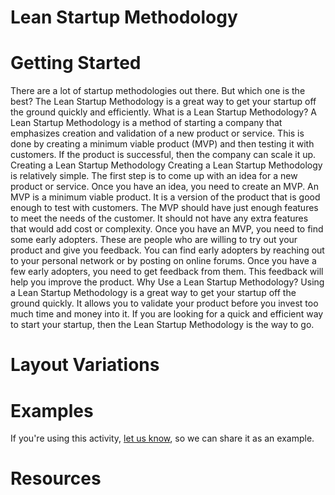 # Lean Startup Methodology

# Getting Started

There are a lot of startup methodologies out there. But which one is the best? The Lean Startup Methodology is a great way to get your startup off the ground quickly and efficiently. What is a Lean Startup Methodology? A Lean Startup Methodology is a method of starting a company that emphasizes creation and validation of a new product or service. This is done by creating a minimum viable product (MVP) and then testing it with customers. If the product is successful, then the company can scale it up. Creating a Lean Startup Methodology Creating a Lean Startup Methodology is relatively simple. The first step is to come up with an idea for a new product or service. Once you have an idea, you need to create an MVP. An MVP is a minimum viable product. It is a version of the product that is good enough to test with customers. The MVP should have just enough features to meet the needs of the customer. It should not have any extra features that would add cost or complexity. Once you have an MVP, you need to find some early adopters. These are people who are willing to try out your product and give you feedback. You can find early adopters by reaching out to your personal network or by posting on online forums. Once you have a few early adopters, you need to get feedback from them. This feedback will help you improve the product. Why Use a Lean Startup Methodology? Using a Lean Startup Methodology is a great way to get your startup off the ground quickly. It allows you to validate your product before you invest too much time and money into it. If you are looking for a quick and efficient way to start your startup, then the Lean Startup Methodology is the way to go.

# Layout Variations
# Examples
If you're using this activity, [let us know](https://github.com/Standards-and-Practices/structured-rapid-development/issues/new?assignees=&labels=documentation&template=example-submission.md&title=Example+of+%5Byour+pattern+here%5D), so we can share it as an example.
# Resources